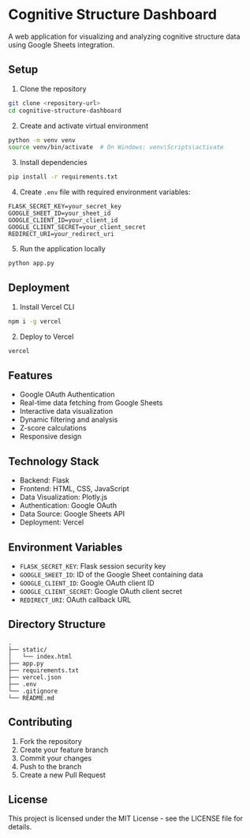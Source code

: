 # Cognitive Structure Dashboard

A web application for visualizing and analyzing cognitive structure data using Google Sheets integration.

## Setup

1. Clone the repository
```bash
git clone <repository-url>
cd cognitive-structure-dashboard
```

2. Create and activate virtual environment
```bash
python -m venv venv
source venv/bin/activate  # On Windows: venv\Scripts\activate
```

3. Install dependencies
```bash
pip install -r requirements.txt
```

4. Create `.env` file with required environment variables:
```
FLASK_SECRET_KEY=your_secret_key
GOOGLE_SHEET_ID=your_sheet_id
GOOGLE_CLIENT_ID=your_client_id
GOOGLE_CLIENT_SECRET=your_client_secret
REDIRECT_URI=your_redirect_uri
```

5. Run the application locally
```bash
python app.py
```

## Deployment

1. Install Vercel CLI
```bash
npm i -g vercel
```

2. Deploy to Vercel
```bash
vercel
```

## Features

- Google OAuth Authentication
- Real-time data fetching from Google Sheets
- Interactive data visualization
- Dynamic filtering and analysis
- Z-score calculations
- Responsive design

## Technology Stack

- Backend: Flask
- Frontend: HTML, CSS, JavaScript
- Data Visualization: Plotly.js
- Authentication: Google OAuth
- Data Source: Google Sheets API
- Deployment: Vercel

## Environment Variables

- `FLASK_SECRET_KEY`: Flask session security key
- `GOOGLE_SHEET_ID`: ID of the Google Sheet containing data
- `GOOGLE_CLIENT_ID`: Google OAuth client ID
- `GOOGLE_CLIENT_SECRET`: Google OAuth client secret
- `REDIRECT_URI`: OAuth callback URL

## Directory Structure

```
.
├── static/
│   └── index.html
├── app.py
├── requirements.txt
├── vercel.json
├── .env
└── .gitignore
└── README.md
```

## Contributing

1. Fork the repository
2. Create your feature branch
3. Commit your changes
4. Push to the branch
5. Create a new Pull Request

## License

This project is licensed under the MIT License - see the LICENSE file for details.

